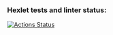 ### Hexlet tests and linter status:
[![Actions Status](https://github.com/AllegroGH/frontend-project-12/actions/workflows/hexlet-check.yml/badge.svg)](https://github.com/AllegroGH/frontend-project-12/actions)